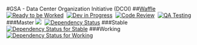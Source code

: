 #GSA - Data Center Organization Initiative (DCOI)
##<a href="https://waffle.io/Ventera-Corporation/gsa-dcoi">Waffle</a>
[![Ready to be Worked](https://badge.waffle.io/Ventera-Corporation/gsa-dcoi.png?label=ready&title=Ready)](https://waffle.io/Ventera-Corporation/gsa-dcoi)&nbsp;
[![Dev in Progress](https://badge.waffle.io/Ventera-Corporation/gsa-dcoi.png?label=In%20Progress&title=In%20Progress)](https://waffle.io/Ventera-Corporation/gsa-dcoi)&nbsp;
[![Code Review](https://badge.waffle.io/Ventera-Corporation/gsa-dcoi.png?label=Code%20Review&title=Code%20Review)](https://waffle.io/Ventera-Corporation/gsa-dcoi)&nbsp;
[![QA Testing](https://badge.waffle.io/Ventera-Corporation/gsa-dcoi.png?label=qa&title=QA)](https://waffle.io/Ventera-Corporation/gsa-dcoi)&nbsp;
###Master
<a href="http://codeclimate.com/github/Ventera-Corporation/gsa-dcoi"><img src="http://codeclimate.com/github/Ventera-Corporation/gsa-dcoi/badges/gpa.svg" /></a>&nbsp;
<a href='https://www.versioneye.com/user/projects/58332761e7cea00045b89071'>
<img src='https://www.versioneye.com/user/projects/58332761e7cea00045b89071/badge.svg?style=flat-square' alt="Dependency Status"/></a>
###Stable
<a href='https://www.versioneye.com/user/projects/5833276fe7cea00029198b96'>
<img src='https://www.versioneye.com/user/projects/5833276fe7cea00029198b96/badge.svg?style=flat-square' alt="Dependency Status for Stable"/></a>
###Working
<a href='https://www.versioneye.com/user/projects/583327d2e7cea00039353adc'>
<img src='https://www.versioneye.com/user/projects/583327d2e7cea00039353adc/badge.svg?style=flat-square' alt="Dependency Status for Working"/></a>
